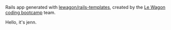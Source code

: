 Rails app generated with [lewagon/rails-templates](https://github.com/lewagon/rails-templates), created by the [Le Wagon coding bootcamp](https://www.lewagon.com) team.

Hello, it's jenn.
